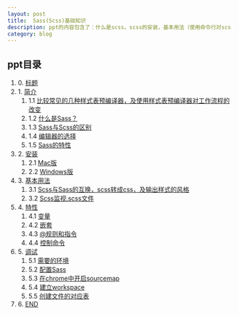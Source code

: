 ```yaml
---
layout: post
title:  Sass(Scss)基础知识
description: ppt的内容包含了：什么是scss，scss的安装，基本用法（使用命令行对scss文件的更新及监控，变量，嵌套，@规则和指令，scss的调试方法）
category: blog
---
```


## ppt目录


<ol class="ppt-lst">
	<li>
		0. <a href="/PPT/plugin/markdown/scss_1/">标题</a>
	</li>
	<li>
		1. <a href="/PPT/plugin/markdown/scss_1/#/1">简介</a>
		<ol class="sub-ppt-lst">
			<li>
				1.1 <a href="/PPT/plugin/markdown/scss_1/#/2">比较常见的几种样式表预编译器，及使用样式表预编译器对工作流程的改变</a>
			</li>
			<li>
				1.2 <a href="/PPT/plugin/markdown/scss_1/#/3">什么是Sass？</a>
			</li>
			<li>
				1.3 <a href="/PPT/plugin/markdown/scss_1/#/4">Sass与Scss的区别</a>
			</li>
			<li>
				1.4 <a href="/PPT/plugin/markdown/scss_1/#/5">编辑器的选择</a>
			</li>
			<li>
				1.5 <a href="/PPT/plugin/markdown/scss_1/#/6">Sass的特性</a>
			</li>
		</ol>
	</li>
	<li>
		2. <a href="/PPT/plugin/markdown/scss_1/#/7">安装</a>
		<ol class="sub-ppt-lst">
			<li>
				2.1 <a href="/PPT/plugin/markdown/scss_1/#/8">Mac版</a>
			</li>
			<li>
				2.2 <a href="/PPT/plugin/markdown/scss_1/#/9">Windows版</a>
			</li>
		</ol>
	</li>
	<li>
		3. <a href="/PPT/plugin/markdown/scss_1/#/10">基本用法</a>
		<ol class="sub-ppt-lst">
			<li>
				3.1 <a href="/PPT/plugin/markdown/scss_1/#/11">Scss与Sass的互换，scss转成css，及输出样式的风格</a>
			</li>
			<li>
				3.2 <a href="/PPT/plugin/markdown/scss_1/#/12">Scss监视.scss文件</a>
			</li>
		</ol>
	</li>
	<li>
		4. <a href="/PPT/plugin/markdown/scss_1/#/13">特性</a>
		<ol class="sub-ppt-lst">
			<li>
				4.1 <a href="/PPT/plugin/markdown/scss_1/#/14">变量</a>
			</li>
			<li>
				4.2 <a href="/PPT/plugin/markdown/scss_1/#/15">嵌套</a>
			</li>
			<li>
				4.3 <a href="/PPT/plugin/markdown/scss_1/#/16">@规则和指令</a>
			</li>
			<li>
				4.4 <a href="/PPT/plugin/markdown/scss_1/#/23">控制命令</a>
			</li>
		</ol>
	</li>
	<li>
		5. <a href="/PPT/plugin/markdown/scss_1/#/28">调试</a>
		<ol class="sub-ppt-lst">
			<li>
				5.1 <a href="/PPT/plugin/markdown/scss_1/#/29">需要的环境</a>
			</li>
			<li>
				5.2 <a href="/PPT/plugin/markdown/scss_1/#/30">配置Sass</a>
			</li>
			<li>
				5.3 <a href="/PPT/plugin/markdown/scss_1/#/31">在chrome中开启sourcemap</a>
			</li>
			<li>
				5.4 <a href="/PPT/plugin/markdown/scss_1/#/32">建立workspace</a>
			</li>
			<li>
				5.5 <a href="/PPT/plugin/markdown/scss_1/#/33">创建文件的对应表</a>
			</li>
		</ol>
	</li>
	<li>
		6. <a href="/PPT/plugin/markdown/scss_1/#/34">END</a>
	</li>
</ol>
